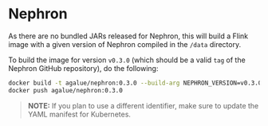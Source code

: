 # Nephron

As there are no bundled JARs released for Nephron, this will build a Flink image with a given version of Nephron compiled in the `/data` directory.

To build the image for version `v0.3.0` (which should be a valid `tag` of the Nephron GitHub repository), do the following:

```bash
docker build -t agalue/nephron:0.3.0 --build-arg NEPHRON_VERSION=v0.3.0 .
docker push agalue/nephron:0.3.0
```

> **NOTE:** If you plan to use a different identifier, make sure to update the YAML manifest for Kubernetes. 
